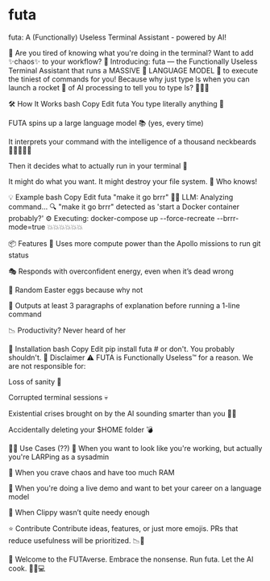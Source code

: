 # futa
 futa: A (Functionally) Useless Terminal Assistant - powered by AI!

💩 Are you tired of knowing what you're doing in the terminal? Want to add ✨chaos✨ to your workflow?
🧠 Introducing: futa — the Functionally Useless Terminal Assistant that runs a MASSIVE 🤯 LANGUAGE MODEL 🧠 to execute the tiniest of commands for you!
Because why just type ls when you can launch a rocket 🚀 of AI processing to tell you to type ls? 🤷‍♂️💸

🛠️ How It Works
bash
Copy
Edit
futa <command>
You type literally anything 🤌

FUTA spins up a large language model 📚 (yes, every time)

It interprets your command with the intelligence of a thousand neckbeards 🧔‍♂️🧔‍♀️🧔

Then it decides what to actually run in your terminal 🧪

It might do what you want. It might destroy your file system. 🤡 Who knows!

💡 Example
bash
Copy
Edit
futa "make it go brrr"
🧠🤔 LLM: Analyzing command...
🔍 "make it go brrr" detected as 'start a Docker container probably?'
⚙️ Executing: docker-compose up --force-recreate --brrr-mode=true
💥💥💥💥💥💥

📦 Features
🤖 Uses more compute power than the Apollo missions to run git status

🎭 Responds with overconfident energy, even when it’s dead wrong

💫 Random Easter eggs because why not

🧵 Outputs at least 3 paragraphs of explanation before running a 1-line command

📉 Productivity? Never heard of her

🧨 Installation
bash
Copy
Edit
pip install futa  # or don't. You probably shouldn't.
🚧 Disclaimer
⚠️ FUTA is Functionally Useless™ for a reason.
We are not responsible for:

Loss of sanity 🧠

Corrupted terminal sessions 💀

Existential crises brought on by the AI sounding smarter than you 🤖🧘

Accidentally deleting your $HOME folder 💣

🧙‍♂️ Use Cases (??)
💁 When you want to look like you're working, but actually you're LARPing as a sysadmin

🧘 When you crave chaos and have too much RAM

🎤 When you're doing a live demo and want to bet your career on a language model

🧩 When Clippy wasn’t quite needy enough

⭐ Contribute
Contribute ideas, features, or just more emojis.
PRs that reduce usefulness will be prioritized. 📉🫡

🦄 Welcome to the FUTAverse.
Embrace the nonsense. Run futa. Let the AI cook. 🍳🤌💻
